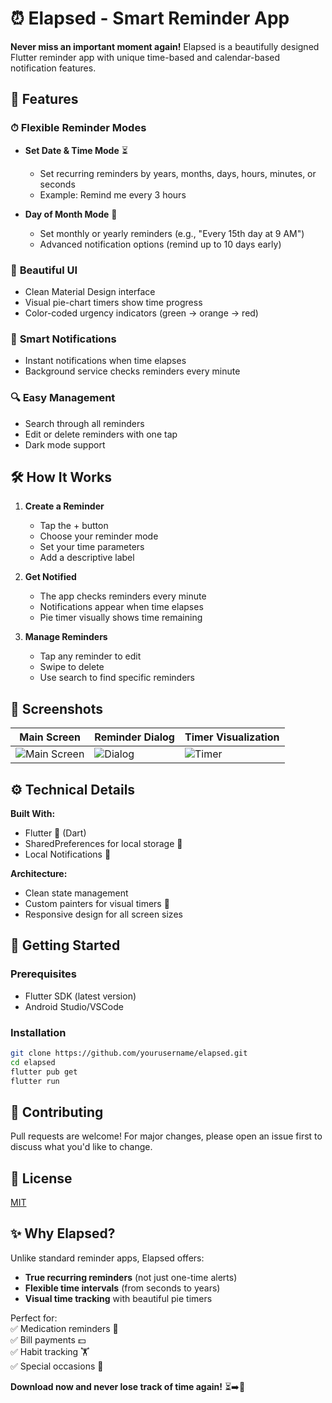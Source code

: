 # ⏰ Elapsed - Smart Reminder App

**Never miss an important moment again!** Elapsed is a beautifully designed Flutter reminder app with unique time-based and calendar-based notification features.

## 🌟 Features

### ⏱ **Flexible Reminder Modes**
- **Set Date & Time Mode** ⏳
    - Set recurring reminders by years, months, days, hours, minutes, or seconds
    - Example: Remind me every 3 hours

- **Day of Month Mode** 📅
    - Set monthly or yearly reminders (e.g., "Every 15th day at 9 AM")
    - Advanced notification options (remind up to 10 days early)

### 🎨 **Beautiful UI**
- Clean Material Design interface
- Visual pie-chart timers show time progress
- Color-coded urgency indicators (green → orange → red)

### 🔔 **Smart Notifications**
- Instant notifications when time elapses
- Background service checks reminders every minute

### 🔍 **Easy Management**
- Search through all reminders
- Edit or delete reminders with one tap
- Dark mode support

## 🛠 How It Works

1. **Create a Reminder**
    - Tap the + button
    - Choose your reminder mode
    - Set your time parameters
    - Add a descriptive label

2. **Get Notified**
    - The app checks reminders every minute
    - Notifications appear when time elapses
    - Pie timer visually shows time remaining

3. **Manage Reminders**
    - Tap any reminder to edit
    - Swipe to delete
    - Use search to find specific reminders

## 📸 Screenshots

| Main Screen | Reminder Dialog | Timer Visualization |  
|------------|----------------|---------------------|  
| ![Main Screen](screenshots/main.png) | ![Dialog](screenshots/dialog.png) | ![Timer](screenshots/timer.png) |  

## ⚙️ Technical Details

**Built With:**
- Flutter 🦋 (Dart)
- SharedPreferences for local storage 💾
- Local Notifications 🔔

**Architecture:**
- Clean state management
- Custom painters for visual timers 🎨
- Responsive design for all screen sizes

## 🚀 Getting Started

### Prerequisites
- Flutter SDK (latest version)
- Android Studio/VSCode

### Installation
```bash
git clone https://github.com/yourusername/elapsed.git
cd elapsed
flutter pub get
flutter run
```

## 🤝 Contributing
Pull requests are welcome! For major changes, please open an issue first to discuss what you'd like to change.

## 📜 License
[MIT](https://choosealicense.com/licenses/mit/)

## ✨ Why Elapsed?

Unlike standard reminder apps, Elapsed offers:
- **True recurring reminders** (not just one-time alerts)
- **Flexible time intervals** (from seconds to years)
- **Visual time tracking** with beautiful pie timers

Perfect for:  
✅ Medication reminders 💊  
✅ Bill payments 💵  
✅ Habit tracking 🏋️  
✅ Special occasions 🎉

**Download now and never lose track of time again!** ⏳➡️🎯
